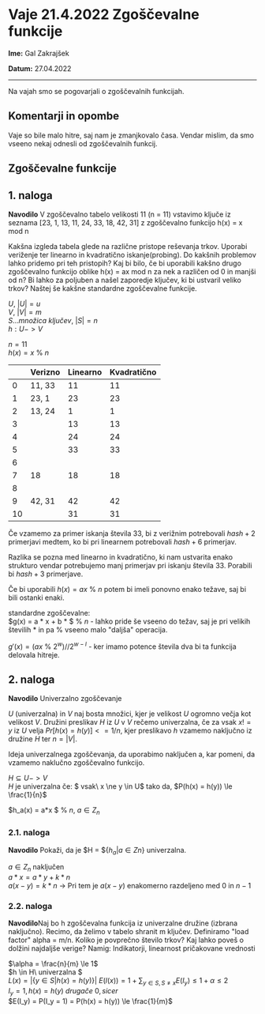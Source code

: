 # Vaje 21.4.2022 Zgoščevalne funkcije

**Ime:** Gal Zakrajšek

**Datum:** 27.04.2022

---


Na vajah smo se pogovarjali o zgoščevalnih funkcijah.


## Komentarji in opombe

Vaje so bile malo hitre, saj nam je zmanjkovalo časa. Vendar mislim, da smo vseeno nekaj odnesli od zgoščevalnih funkcij.


## Zgoščevalne funkcije

## 1. naloga
**Navodilo** V zgoščevalno tabelo velikosti 11 (n = 11) vstavimo ključe iz seznama [23, 1, 13, 11, 24, 33, 18, 42, 31] z zgoščevalno funkcijo h(x) = x mod n

Kakšna izgleda tabela glede na različne pristope reševanja trkov. Uporabi veriženje ter linearno in kvadratično iskanje(probing). Do kakšnih problemov lahko pridemo pri teh pristopih? Kaj bi bilo, če bi uporabili kakšno drugo zgoščevalno funkcijo oblike h(x) = ax mod n za nek a različen od 0 in manjši od n? Bi lahko za poljuben a našel zaporedje ključev, ki bi ustvaril veliko trkov? Naštej še kakšne standardne zgoščevalne funkcije.


$U$, $|U| = u$\
$V$, $|V| = m$\
$S... množica\ ključev$, $|S| = n$\
$h: U -> V$

$n = 11$\
$h(x) = x$ % $n$

|    | Verizno | Linearno | Kvadratično |
|----|---------|----------|-------------|
| 0  | 11, 33  | 11       | 11          |
| 1  | 23, 1   | 23       | 23          |
| 2  | 13, 24  | 1        | 1           |
| 3  |         | 13       | 13          |
| 4  |         | 24       | 24          |
| 5  |         | 33       | 33          |
| 6  |         |          |             |
| 7  | 18      | 18       | 18          |
| 8  |         |          |             |
| 9  | 42, 31  | 42       | 42          |
| 10 |         | 31       | 31          |

Če vzamemo za primer iskanja števila $33$, bi z verižnim potrebovali $hash + 2$ primerjavi medtem, ko bi pri linearnem potrebovali $hash + 6$ primerjav. 

Razlika se pozna med linearno in kvadratično, ki nam ustvarita enako strukturo vendar potrebujemo manj primerjav pri iskanju števila $33$. Porabili bi $hash + 3$ primerjave.

Če bi uporabili $h(x) = ax$ % $n$ potem bi imeli ponovno enako težave, saj bi bili ostanki enaki.

standardne zgoščevalne:\
$g(x) = a * x + b * $ % $n$ - lahko pride še vseeno do težav, saj je pri velikih številih * in pa % vseeno malo "daljša" operacija.

$g'(x) = (ax$ % $2^w) // 2^{w - l}$ - ker imamo potence števila dva bi ta funkcija delovala hitreje.

## 2. naloga
**Navodilo** Univerzalno zgoščevanje

$U$ (univerzalna) in $V$ naj bosta množici, kjer je velikost $U$ ogromno večja kot velikost $V$. Družini preslikav $H$ iz $U$ v $V$ rečemo univerzalna, če za vsak $x != y$ iz $U$ velja $Pr[h(x) = h(y)] <= 1/n$, kjer preslikavo $h$ vzamemo naključno iz družine $H$ ter $n = |V|$.

Ideja univerzalnega zgoščevanja, da uporabimo naključen a, kar pomeni, da vzamemo naklučno zgoščevalno funkcijo. 

$H \subseteq { U -> V}$\
$H$ je univerzalna če: $ vsak\ x \ne y \in U$ tako da, $P(h(x) = h(y)) \le \frac{1}{n}$

$h_a(x) = a*x $ % $n$, $a \in Z_n$

### 2.1. naloga
**Navodilo** Pokaži, da je $H = ${$h_a | a \in Zn$} univerzalna.

$a \in Z_n$ naključen\
$a * x = a * y + k * n$\
$a(x-y) = k * n$ -> Pri tem je $a(x-y)$ enakomerno razdeljeno med $0$ in $n-1$


### 2.2. naloga
**Navodilo**Naj bo h zgoščevalna funkcija iz univerzalne družine (izbrana naključno). Recimo, da želimo v tabelo shranit m ključev. Definiramo "load factor" alpha = m/n. Koliko je povprečno število trkov? Kaj lahko poveš o dolžini najdaljše verige? Namig: Indikatorji, linearnost pričakovane vrednosti

$\alpha = \frac{n}{m} \le 1$\
$h \in H\ univerzalna $\
$L(x) = |${$y \in S | h(x)=h(y)$}$|$
$E(l(x)) = 1 + \sum_{y \in S, S \ne x } E(I_y) \le 1 + \alpha \le 2$\
$I_y = 1, h(x) = h(y)\ drugače\ 0, sicer$\
$E(I_y) = P(I_y = 1) = P(h(x) = h(y)) \le \frac{1}{m}$














